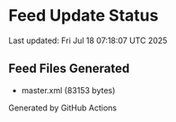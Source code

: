 # Feed Update Status
Last updated: Fri Jul 18 07:18:07 UTC 2025

## Feed Files Generated
- master.xml (83153 bytes)

Generated by GitHub Actions
